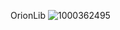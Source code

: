 OrionLib
![1000362495](https://github.com/user-attachments/assets/dfece8e5-531a-487b-a31d-c4128a6ed549)

